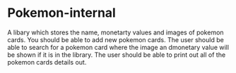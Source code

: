 # Pokemon-internal
A libary which stores the name, monetarty values and images of pokemon cards. You should be able to add new pokemon cards. The user should be able to search for a pokemon card where the image an dmonetary value will be shown if it is in the library. The user should be able to print out all of the pokemon cards details out.
